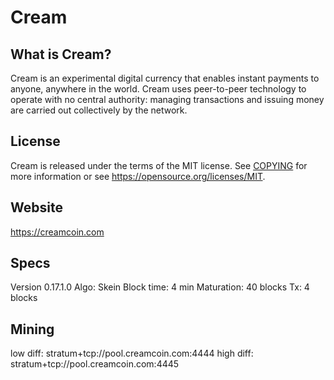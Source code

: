 Cream
==============================

What is Cream?
----------------

Cream is an experimental digital currency that enables instant payments to
anyone, anywhere in the world. Cream uses peer-to-peer technology to operate
with no central authority: managing transactions and issuing money are carried
out collectively by the network.

License
-------

Cream is released under the terms of the MIT license. See [COPYING](COPYING) for more
information or see https://opensource.org/licenses/MIT.

Website
-------

https://creamcoin.com


Specs
------
Version 0.17.1.0
Algo: Skein
Block time: 4 min
Maturation: 40 blocks
Tx: 4 blocks

Mining
------

low  diff: stratum+tcp://pool.creamcoin.com:4444
high diff: stratum+tcp://pool.creamcoin.com:4445